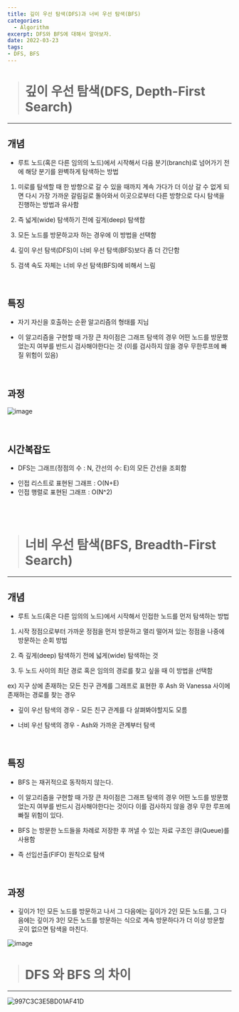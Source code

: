 ```yaml
---
title: 깊이 우선 탐색(DFS)과 너비 우선 탐색(BFS)
categories: 
  - Algorithm
excerpt: DFS와 BFS에 대해서 알아보자.
date: 2022-03-23
tags:
- DFS, BFS
---
```




> # 깊이 우선 탐색(DFS, Depth-First Search)
---

## 개념

- 루트 노드(혹은 다른 임의의 노드)에서 시작해서 다음 분기(branch)로 넘어가기 전에 해당 분기를 완벽하게 탐색하는 방법

1. 미로를 탐색할 때 한 방향으로 갈 수 있을 때까지 계속 가다가 더 이상 갈 수 없게 되면 다시 가장 가까운 갈림길로 돌아와서 이곳으로부터 다른 방향으로 다시 탐색을 진행하는 방법과 유사함

2. 즉 넓게(wide) 탐색하기 전에 깊게(deep) 탐색함 

3. 모든 노드를 방문하고자 하는 경우에 이 방법을 선택함

4. 깊이 우선 탐색(DFS)이 너비 우선 탐색(BFS)보다 좀 더 간단함

5. 검색 속도 자체는 너비 우선 탐색(BFS)에 비해서 느림

<br />


## 특징

- 자기 자신을 호출하는 순환 알고리즘의 형태를 지님

- 이 알고리즘을 구현할 때 가장 큰 차이점은 그래프 탐색의 경우 어떤 노드를 방문했었는지 여부를 반드시 검사해야한다는 것 (이를 검사하지 않을 경우 무한루프에 빠질 위험이 있음)

<br />

## 과정

![image](https://user-images.githubusercontent.com/76837780/166109360-88fbd7dd-8229-49d0-95eb-228a562268dc.png)

<br />

## 시간복잡도

- DFS는 그래프(정점의 수 : N, 간선의 수: E)의 모든 간선을 조회함

* 인접 리스트로 표현된 그래프 : O(N+E)
* 인접 행렬로 표현된 그래프 : O(N^2)

<br />
<br />

> # 너비 우선 탐색(BFS, Breadth-First Search)
---

## 개념

- 루트 노드(혹은 다른 임의의 노드)에서 시작해서 인접한 노드를 먼저 탐색하는 방법

1. 시작 정점으로부터 가까운 정점을 먼저 방문하고 멀리 떨어져 있는 정점을 나중에 방문하는 순회 방법

2. 즉 깊게(deep) 탐색하기 전에 넓게(wide) 탐색하는 것

3. 두 노드 사이의 최단 경로 혹은 임의의 경로를 찾고 싶을 때 이 방법을 선택함

ex) 지구 상에 존재하는 모든 친구 관계를 그래프로 표현한 후 Ash 와 Vanessa 사이에 존재하는 경로를 찾는 경우

* 깊이 우선 탐색의 경우 - 모든 친구 관계를 다 살펴봐야할지도 모름

* 너비 우선 탐색의 경우 - Ash와 가까운 관계부터 탐색

<br />

## 특징

- BFS 는 재귀적으로 동작하지 않는다.

- 이 알고리즘을 구현할 때 가장 큰 차이점은 그래프 탐색의 경우 어떤 노드를 방문했었는지 여부를 반드시 검사해야한다는 것이다 이를 검사하지 않을 경우 무한 루프에 빠질 위험이 있다.

- BFS 는 방문한 노드들을 차례로 저장한 후 꺼낼 수 있는 자료 구조인 큐(Queue)를 사용함 

- 즉 선입선출(FIFO) 원칙으로 탐색

<br />

## 과정

- 깊이가 1인 모든 노드를 방문하고 나서 그 다음에는 깊이가 2인 모든 노드를, 그 다음에는 깊이가 3인 모든 노드를 방문하는 식으로 계속 방문하다가 더 이상 방문할 곳이 없으면 탐색을 마친다.

![image](https://user-images.githubusercontent.com/76837780/166109443-4a74ca85-e664-4b63-984a-a0a6fe59a8cb.png)


> # DFS 와 BFS 의 차이
---

![997C3C3E5BD01AF41D](https://user-images.githubusercontent.com/76837780/166109564-5bd42b71-e21a-48da-921a-18341237d720.gif)
